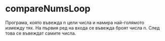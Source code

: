 # compareNumsLoop

Програма, която въвежда n цели числа и намира най-голямото
измежду тях. На първия ред на входа се въвежда броят числа n. След това се
въвеждат самите числа.
